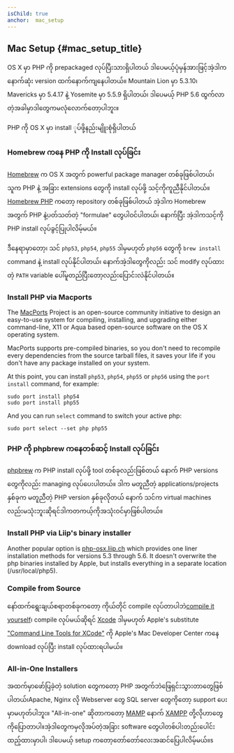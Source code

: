 ```yaml
---
isChild: true
anchor:  mac_setup
---
```


## Mac Setup {#mac_setup_title}

OS X မှာ PHP ကို prepackaged လုပ်ပြီးသားရှိပါတယ် ဒါပေမယ့်ပုံမှန်အားဖြင့်အဲ့ဒါက နောက်ဆုံး version ထက်နောက်ကျနေပါတယ်။ Mountain Lion မှာ 5.3.10၊ Mavericks မှာ 5.4.17 နဲ့ Yosemite မှာ 5.5.9 ရှိပါတယ်၊ ဒါပေမယ့် PHP 5.6 ထွက်လာတဲ့အခါမှာဒါတွေကမလုံလောက်တော့ပါဘူး။

PHP ကို OS X မှာ install ုပ်ဖို့နည်းမျိူးစုံရှိပါတယ်

### Homebrew ကနေ PHP ကို Install လုပ်ခြင်း

[Homebrew] က OS X အတွက် powerful package manager တစ်ခုဖြစ်ပါတယ်၊ သူက PHP နဲ့ အခြား extensions တွေကို install လုပ်ဖို့ သင့်ကိုကူညီနိုင်ပါတယ်။
[Homebrew PHP] ကတော့ repository တစ်ခုဖြစ်ပါတယ် အဲ့ဒါက Homebrew အတွက် PHP နဲ့ပတ်သတ်တဲ့ "formulae" တွေပါဝင်ပါတယ်၊ နောက်ပြီး အဲ့ဒါကသင့်ကို PHP install လုပ်ခွင့်ပြုပါလိမ့်မယ်။

ဒီနေရာမှာတော့၊ သင် `php53`, `php54`, `php55` ဒါမှမဟုတ် `php56` တွေကို `brew install` command နဲ့ install လုပ်နိုင်ပါတယ်၊ နောက်အဲ့ဒါတွေကိုလည်း သင် modify လုပ်ထားတဲ့ `PATH` variable ပေါ်မူတည်ပြီးတော့လည်းပြောင်းလဲနိုင်ပါတယ်။ 


### Install PHP via Macports

The [MacPorts] Project is an open-source community initiative to design an
easy-to-use system for compiling, installing, and upgrading either
command-line, X11 or Aqua based open-source software on the OS X operating
system.

MacPorts supports pre-compiled binaries, so you don't need to recompile every
dependencies from the source tarball files, it saves your life if you don't
have any package installed on your system.

At this point, you can install `php53`, `php54`, `php55` or `php56` using the `port install` command, for example:

    sudo port install php54
    sudo port install php55

And you can run `select` command to switch your active php:

    sudo port select --set php php55

### PHP ကို phpbrew ကနေတစ်ဆင့် Install လုပ်ခြင်း

[phpbrew] က PHP install လုပ်ဖို့ tool တစ်ခုလည်းဖြစ်တယ် နောက် PHP versions တွေကိုလည်း managing လုပ်ပေးပါတယ်။ ဒါက မတူညီတဲ့ applications/projects နှစ်ခုက မတူညီတဲ့ PHP version နှစ်ခုလိုတယ် နောက် သင်က virtual machines လည်းမသုံးဘူးဆိုရင်ဒါကတကယ့်ကိုအသုံးဝင်မှာဖြစ်ပါတယ်။

### Install PHP via Liip's binary installer
Another popular option is [php-osx.liip.ch] which provides one liner installation methods for versions 5.3 through 5.6.
It doesn't overwrite the php binaries installed by Apple, but installs everything in a separate location (/usr/local/php5).

### Compile from Source

နော်ထက်ရွေးချယ်စရာတစ်ခုကတော့ ကိုယ်တိုင် compile လုပ်တာပါဘဲ[compile it yourself][mac-compile]၊ compile လုပ်မယ်ဆိုရင် [Xcode][xcode-gcc-substitution] ဒါမှမဟုတ် Apple's substitute
["Command Line Tools for XCode"] ကို Apple's Mac Developer Center ကနေ download လုပ်ပြီး install လုပ်ထားရပါမယ်။

### All-in-One Installers

အထက်မှာဖော်ပြခဲ့တဲ့ solution တွေကတော့ PHP အတွက်ဘဲဖြေရှင်းသွားတာတွေဖြစ်ပါတယ်၊Apache, Nginx လို Webserver တွေ SQL server တွေကိုတော့ support ပေးမှာမဟုတ်ပါဘူး။ "All-in-one" ဆိုတာကတော့ [MAMP][mamp-downloads] နောက် [XAMPP][xampp] တို့လိုဟာတွေကိုပြောတာပါ။အဲ့ဒါတွေကမှလိုအပ်တဲ့အခြား software တွေပါတစ်ပါးတည်းပေါင်းထည့်ထားမှာပါ၊ ဒါပေမယ့် setup ကတော့တော်တော်လေးအဆင်ပြေပါလိမ့်မယ်။s


[Homebrew]: http://brew.sh/
[Homebrew PHP]: https://github.com/Homebrew/homebrew-php#installation
[MacPorts]: https://www.macports.org/install.php
[phpbrew]: https://github.com/phpbrew/phpbrew
[php-osx.liip.ch]: http://php-osx.liip.ch/
[mac-compile]: http://php.net/install.macosx.compile
[xcode-gcc-substitution]: https://github.com/kennethreitz/osx-gcc-installer
["Command Line Tools for XCode"]: https://developer.apple.com/downloads
[mamp-downloads]: http://www.mamp.info/en/downloads/
[xampp]: http://www.apachefriends.org/en/xampp.html
[brew-php-switcher]: https://github.com/philcook/brew-php-switcher
